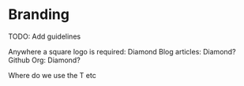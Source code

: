 # Branding

TODO: Add guidelines

Anywhere a square logo is required: Diamond
Blog articles: Diamond?
Github Org: Diamond?

Where do we use the T etc
